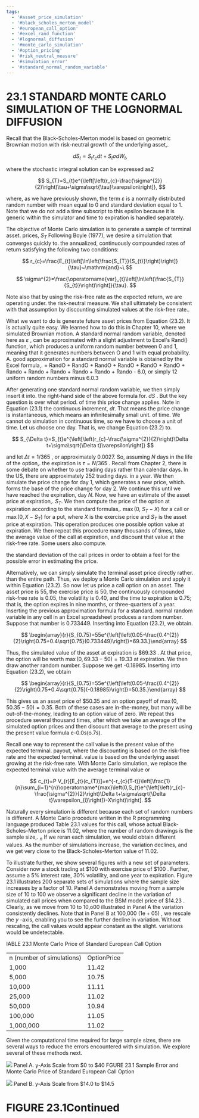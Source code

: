 ```yaml
---
tags:
  - '#asset_price_simulation'
  - '#black_scholes_merton_model'
  - '#european_call_option'
  - '#excel_rand_function'
  - '#lognormal_diffusion'
  - '#monte_carlo_simulation'
  - '#option_pricing'
  - '#risk_neutral_measure'
  - '#simulation_error'
  - '#standard_normal_random_variable'
---
```

# 23.1 STANDARD MONTE CARLO SIMULATION OF THE LOGNORMAL DIFFUSION

Recall that the Black-Scholes-Merton model is based on geometric Brownian motion with risk-neutral growth of the underlying asset,.

$$
d S_{t}=S_{t}r_{c}d t+S_{t}\sigma d W_{t},
$$

where the stochastic integral solution can be expressed as2

$$
S_{T}=S_{t}e^{\left[\left(r_{c}-\frac{\sigma^{2}}{2}\right)\tau+\sigma\sqrt{\tau}\varepsilon\right]},
$$

where, as we have previously shown, the term $\varepsilon$ is a normally distributed random number with mean equal to 0 and standard deviation equal to 1. Note that we do not add a time subscript to this epsilon because it is generic within the simulator and time to expiration is handled separately.

The objective of Monte Carlo simulation is to generate a sample of terminal asset. prices, $S_{T}$ Following Boyle (1977), we desire a simulation that converges quickly to. the annualized, continuously compounded rates of return satisfying the following two conditions:

$$
r_{c}=\frac{E_{t}\left[\ln\left(\frac{S_{T}}{S_{t}}\right)\right]}{\tau}~\mathrm{and}~\
$$

$$
\sigma^{2}=\frac{\operatorname{var}_{t}\left[\ln\left(\frac{S_{T}}{S_{t}}\right)\right]}{\tau}.
$$

Note also that by using the risk-free rate as the expected return, we are operating under. the risk-neutral measure. We shall ultimately be consistent with that assumption by discounting simulated values at the risk-free rate..

What we want to do is generate future asset prices from Equation (23.2). It is actually quite easy. We learned how to do this in Chapter 10, where we simulated Brownian motion. A standard normal random variable, denoted here as $\varepsilon$ , can be approximated with a slight adjustment to Excel's Rand() function, which produces a uniform random number between 0 and 1, meaning that it generates numbers between O and 1 with equal probability. A. good approximation for a standard normal variable is obtained by the Excel formula,. = RandO + RandO + RandO + RandO + RandO + RandO + Rando + Rando + Rando + Rando + Rando + Rando - 6.0, or simply 12 uniform random numbers minus 6.0.3

After generating one standard normal random variable, we then simply insert it into. the right-hand side of the above formula for. $d S$ . But the key question is over what period. of time this price change applies. Note in Equation (23.1) the continuous increment, $d t.$ That means the price change is instantaneous, which means an infinitesimally small unit. of time. We cannot do simulation in continuous time, so we have to choose a unit of time. Let us choose one day. That is, we change Equation (23.2) to.

$$
S_{\Delta t}=S_{t}e^{\left[\left(r_{c}-\frac{\sigma^{2}}{2}\right)\Delta t+\sigma\sqrt{\Delta t}\varepsilon\right]}
$$

and let $\Delta t=1/365$ , or approximately 0.0027. So, assuming $N$ days in the life of the option,. the expiration is $\tau=N/365$ . Recall from Chapter 2, there is some debate on whether to use trading days rather than calendar days. In the US, there are approximately 252 trading days. in a year. We then simulate the price change for day 1, which generates a new price, which. forms the base of the price change for day 2. We continue this until we have reached the expiration, day $N.$ Now, we have an estimate of the asset price at expiration,. $S_{T}.$ We then compute the price of the option at expiration according to the standard formulas,. $\operatorname*{max}(0,$ $S_{T}-X)$ for a call or $\operatorname*{max}(0,X-S_{T})$ for a put, where $X$ is the exercise price and $S_{T}$ is the asset price at expiration. This operation produces one possible option value at expiration. We then repeat this procedure many thousands of times, take the average value of the call at expiration, and discount that value at the risk-free rate. Some users also compute.

the standard deviation of the call prices in order to obtain a feel for the possible error in estimating the price.

Alternatively, we can simply simulate the terminal asset price directly rather. than the entire path. Thus, we deploy a Monte Carlo simulation and apply it within Equation (23.2). So now let us price a call option on an asset. The asset price is 55, the exercise price is 50, the continuously compounded risk-free rate is 0.05, the volatility is 0.40, and the time to expiration is 0.75; that is, the option expires in nine months, or three-quarters of a year. Inserting the previous approximation formula for a standard. normal random variable in any cell in an Excel spreadsheet produces a random number. Suppose that number is 0.733449. Inserting into Equation (23.2), we obtain.

$$
\begin{array}{r}{S_{0.75}=55e^{\left[\left(0.05-\frac{0.4^{2}}{2}\right)0.75+0.4\sqrt{0.75}(0.733449)\right]}=69.33.}\end{array}
$$

Thus, the simulated value of the asset at expiration is $\$69.33$ . At that price, the option will be worth $\operatorname*{max}(0,69.33-50)=19.33$ at expiration. We then draw another random number. Suppose we get -0.18985. Inserting into Equation (23.2), we obtain

$$
\begin{array}{r}{S_{0.75}=55e^{\left[\left(0.05-\frac{0.4^{2}}{2}\right)0.75+0.4\sqrt{0.75}(-0.18985)\right]}=50.35.}\end{array}
$$

This gives us an asset price of $\$50.35$ and an option payoff of $\operatorname*{max}(0,50.35-50)=0.35.$ Both of these cases are in-the-money, but many will be out-of-the-money, leading to an option value of zero. We repeat this procedure several thousand times, after which we take an average of the simulated option prices and then discount that average to the present using the present value formula e-0.0s(o.7s).

Recall one way to represent the call value is the present value of the expected terminal. payout, where the discounting is based on the risk-free rate and the expected terminal. value is based on the underlying asset growing at the risk-free rate. With Monte Carlo simulation, we replace the expected terminal value with the average terminal value or

$$
c_{t}=P V_{r}[E_{t}(c_{T})]=e^{-r_{c}(T-t)}\left[\frac{1}{n}\sum_{i=1}^{n}\operatorname*{max}\left(0,S_{t}e^{\left[\left(r_{c}-\frac{\sigma^{2}}{2}\right)\Delta t+\sigma\sqrt{\Delta t}\varepsilon_{i}\right]}-X\right)\right].
$$

Naturally every simulation is different because each set of random numbers is different. A Monte Carlo procedure written in the $\mathrm{R}$ programming language produced Table 23.1 values for this call, whose actual Black-Scholes-Merton price is 11.02, where the number of random drawings is the sample size,. $_n$ If we reran each simulation, we would obtain different values. As the number of simulations increase, the variation declines, and we get very close to the Black-Scholes-Merton value of 11.02.

To illustrate further, we show several figures with a new set of parameters. Consider now a stock trading at $\$100$ with exercise price of $\$100$ . Further, assume a $5\%$ interest rate, $30\%$ volatility, and one year to expiration. Figure 23.1 illustrates 200 separate sets of simulations where the sample size increases by a factor of 10. Panel A demonstrates moving from a sample size of 10 to 100 we observe a significant decline in the variation of simulated call prices when compared to the BSM model price of $\$14.23$ . Clearly, as we move from 10 to 10,o00 illustrated in Panel A the variation consistently declines. Note that in Panel B at 100,000 $\left(1\mathrm{e}{+}05\right)$ , we rescale the $y$ -axis, enabling you to see the further decline in variation. Without rescaling, the call values would appear constant as the slight. variations would be undetectable.

IABLE 23.1 Monte Carlo Price of Standard European Call Option


<html><body><table><tr><td>n (number of simulations)</td><td>OptionPrice</td></tr><tr><td>1,000</td><td>11.42</td></tr><tr><td>5,000</td><td>10.75</td></tr><tr><td>10,000</td><td>11.11</td></tr><tr><td>25,000</td><td>11.02</td></tr><tr><td>50,000</td><td>10.94</td></tr><tr><td>100,000</td><td>11.05</td></tr><tr><td>1,000,000</td><td>11.02</td></tr></table></body></html>

Given the computational time required for large sample sizes, there are several ways to reduce the errors encountered with simulation. We explore several of these methods next.

![](images/39ca9c8b0875ff84e8365682caf3c6fc61e49b55192a748a12c9dbece1c5ef5d.jpg)
Panel A. y-Axis Scale from $\$0$ to $\$40$
FGURE 23.1 Sample Error and Monte Carlo Price of Standard European Call Option

![](images/dd8ab38acfa285bc95787fea83490fb2e842204d746d8ade7b4a2c6a63636605.jpg)
Panel B. y-Axis Scale from $\$14.0$ to $\$14.5$

# FIGURE 23.1Continued
